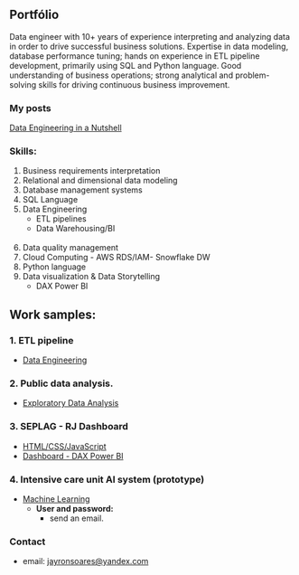 ## Portfólio
Data engineer with 10+ years of experience interpreting and analyzing data in order to drive successful business solutions.  Expertise in data modeling, database performance tuning; hands on experience in ETL pipeline development, primarily using SQL and Python language. Good understanding of business operations; strong analytical and problem-solving skills for driving continuous business improvement.
<br>
### My posts<br>
[Data Engineering in a Nutshell](https://www.codementor.io/@jayronsoares/data-engineering-in-nutshell-1fh55lfo7r)

### Skills:
1. Business requirements interpretation
2. Relational and dimensional data modeling
3. Database management systems
4. SQL Language
5. Data Engineering 
    - ETL pipelines
    - Data Warehousing/BI
    <br/><br/>
6. Data quality management
7. Cloud Computing - AWS RDS/IAM- Snowflake DW
8. Python language
10. Data visualization & Data Storytelling 
    - DAX Power BI
    
## Work samples:

### 1. ETL pipeline
- [Data Engineering](https://github.com/jayronsoares/automated_data_engineering)

### 2. Public data analysis.
- [Exploratory Data Analysis](https://github.com/jayronsoares/dados_publicos/tree/main)

### 3. SEPLAG - RJ Dashboard
- [HTML/CSS/JavaScript](http://www.redeplan.planejamento.rj.gov.br/)
- [Dashboard - DAX Power BI](https://app.powerbi.com/view?r=eyJrIjoiZWFjM2U4ZjEtOGUwYS00NDZlLThkZmQtYjNiN2U0NDk1OTRjIiwidCI6ImRjYzllZTExLWQ1MTgtNDNmMS04YjNkLTEzYWE0NzBlMWNlZCJ9&pageName=ReportSection)
  
### 4. Intensive care unit AI system (prototype)
- [Machine Learning](https://icu.gayaanalytics.com)
  - **User and password:**
    - send an email.

### Contact ###
- email: jayronsoares@yandex.com
